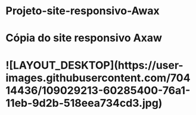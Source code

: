 # Projeto-site-responsivo-Awax
<h1>Cópia do site responsivo Axaw <h1>
![LAYOUT_DESKTOP](https://user-images.githubusercontent.com/70414436/109029213-60285400-76a1-11eb-9d2b-518eea734cd3.jpg)
